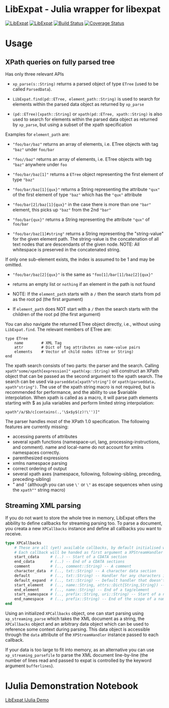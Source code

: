 LibExpat - Julia wrapper for libexpat
=====================================

[![LibExpat](http://pkg.julialang.org/badges/LibExpat_0.4.svg)](http://pkg.julialang.org/?pkg=LibExpat)
[![LibExpat](http://pkg.julialang.org/badges/LibExpat_0.5.svg)](http://pkg.julialang.org/?pkg=LibExpat)
[![Build Status](https://travis-ci.org/JuliaIO/LibExpat.jl.svg?branch=master)](https://travis-ci.org/JuliaIO/LibExpat.jl)
[![Coverage Status](https://coveralls.io/repos/amitmurthy/LibExpat.jl/badge.svg?branch=master)](https://coveralls.io/r/amitmurthy/LibExpat.jl?branch=master)

Usage
=====

XPath queries on fully parsed tree
----------------------------------

Has only three relevant APIs

- ```xp_parse(s::String)``` returns a parsed object of type ```ETree``` (used to be called ```ParsedData```).

- ```LibExpat.find(pd::ETree, element_path::String)``` is used to search for elements within the parsed data object as returned by ```xp_parse```

- ```(pd::ETree)[xpath::String]``` or ```xpath(pd::ETree, xpath::String)``` is also used to search for elements within the parsed
data object as returned by ```xp_parse```, but using a subset of the xpath specification


Examples for ```element_path``` are:

- ```"foo/bar/baz"``` returns an array of elements, i.e. ETree objects with tag ```"baz"``` under ```foo/bar```

- ```"foo//baz"``` returns an array of elements, i.e. ETree objects with tag ```"baz"``` anywhere under ```foo```

- ```"foo/bar/baz[1]"``` returns a ```ETree``` object representing the first element of type ```"baz"```

- ```"foo/bar/baz[1]{qux}"``` returns a String representing the attribute ```"qux"``` of the first element of type ```"baz"``` which
has the ```"qux"``` attribute

- ```"foo/bar[2]/baz[1]{qux}"``` in the case there is more than one ```"bar"``` element, this picks up ```"baz"``` from the 2nd ```"bar"```

- ```"foo/bar{qux}"``` returns a String representing the attribute ```"qux"``` of ```foo/bar```

- ```"foo/bar/baz[1]#string"``` returns a String representing the "string-value" for the given element path. The string-value is the
concatenation of all text nodes that are descendants of the given node. NOTE: All whitespace is preserved in the concatenated string.

If only one sub-element exists, the index is assumed to be 1 and may be omitted.
- ```"foo/bar/baz[2]{qux}"``` is the same as ```"foo[1]/bar[1]/baz[2]{qux}"```

- returns an empty list or ```nothing``` if an element in the path is not found

- NOTE: If the ```element_path``` starts with a ```/``` then the search starts from pd as the root pd (the first argument)

- If ```element_path``` does NOT start with a ```/``` then the search starts with the children of the root pd (the first argument)


You can also navigate the returned ETree object directly, i.e., without using ```LibExpat.find```.
The relevant members of ETree are:

```
type ETree
    name        # XML Tag
    attr        # Dict of tag attributes as name-value pairs
    elements    # Vector of child nodes (ETree or String)
end
```

The xpath search consists of two parts: the parser and the search. Calling ```xpath"some/xpath[expression]"``` ```xpath(xp::String)``` will construct an XPath object that can be passed as the second argument to the xpath search. The search can be used via ```parseddata[xpath"string"]``` or ```xpath(parseddata, xpath"string")```. The use of the xpath string macro is not required, but is recommended for performance, and the ability to use $variable interpolation. When xpath is called as a macro, it will parse path elements starting with $ as julia variables and perform limited string interpolation:

    xpath"/a/$b/c[contains(.,'\$x$y$(z)!\'')]"

The parser handles most of the XPath 1.0 specification. The following features are currently missing:
 * accessing parents of attributes
 * several xpath functions (namespace-uri, lang, processing-instructions, and comment). name and local-name do not account for xmlns namespaces correctly.
 * parenthesized expressions
 * xmlns namespace parsing
 * correct ordering of output
 * several xpath axes (namespace, following, following-sibling, preceding, preceding-sibling)
 * &quot; and &apos; (although you can use `\'` or `\"` as escape sequences when using the `xpath""` string macro)

Streaming XML parsing
---------------------

If you do not want to store the whole tree in memory, LibExpat offers the abbility to define callbacks for streaming parsing too. To parse a document, you creata a new `XPCallbacks` instance and define all callbacks you want to receive.

```Julia
type XPCallbacks
    # These are all (yet) available callbacks, by default initialised with a dummy function.
    # Each callback will be handed as first argument a XPStreamHandler and the following other parameters:
    start_cdata     # (..) -- Start of a CDATA section
    end_cdata       # (..) -- End of a CDATA sections
    comment         # (.., comment::String) -- A comment
    character_data  # (.., txt::String) -- A character data section
    default         # (.., txt::String) -- Handler for any characters in the document which wouldn't otherwise be handled.
    default_expand  # (.., txt::String) -- Default handler that doesn't inhibit the expansion of internal entity reference.
    start_element   # (.., name::String, attrs::Dict{String,String}) -- Start of a tag/element
    end_element     # (.., name::String) -- End of a tag/element
    start_namespace # (.., prefix::String, uri::String) -- Start of a namespace declaration
    end_namespace   # (.., prefix::String) -- End of the scope of a namespace
end
```

Using an initialized `XPCallbacks` object, one can start parsing using `xp_streaming_parse` which takes the XML document as a string, the `XPCallbacks` object and an arbitrary data object which can be used to reference some context during parsing. This data object is accessible through the `data` attribute of the `XPStreamHandler` instance passed to each callback.

If your data is too large to fit into memory, as an alternative you can use `xp_streaming_parsefile` to parse the XML document line-by-line (the number of lines read and passed to expat is controlled by the keyword argument `bufferlines`).

IJulia Demonstration Notebook
=============================
[LibExpat IJulia Demo ](http://nbviewer.ipython.org/urls/raw.github.com/amitmurthy/LibExpat.jl/master/libexpat_test.ipynb)

